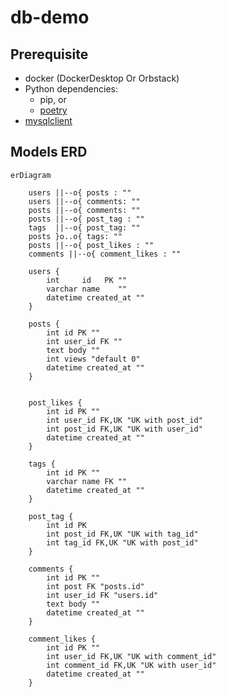 # db-demo

## Prerequisite

- docker (DockerDesktop Or Orbstack)
- Python dependencies:
  - pip, or 
  - [poetry](https://python-poetry.org/docs/#installation)
- [mysqlclient](https://github.com/PyMySQL/mysqlclient/blob/main/README.md)

## Models ERD

```mermaid
erDiagram

    users ||--o{ posts : ""
    users ||--o{ comments: ""
    posts ||--o{ comments: ""
    posts ||--o{ post_tag : ""
    tags  ||--o{ post_tag: ""
    posts }o..o{ tags: ""
    posts ||--o{ post_likes : ""
    comments ||--o{ comment_likes : ""

    users {
        int     id   PK ""
        varchar name    ""
        datetime created_at ""
    }

    posts {
        int id PK ""
        int user_id FK ""
        text body ""
        int views "default 0"
        datetime created_at ""
    }


    post_likes {
        int id PK ""
        int user_id FK,UK "UK with post_id"
        int post_id FK,UK "UK with user_id"
        datetime created_at ""
    }

    tags {
        int id PK ""
        varchar name FK ""
        datetime created_at ""
    }

    post_tag {
        int id PK
        int post_id FK,UK "UK with tag_id"
        int tag_id FK,UK "UK with post_id"
    }

    comments {
        int id PK ""
        int post FK "posts.id"
        int user_id FK "users.id"
        text body ""
        datetime created_at ""
    }

    comment_likes {
        int id PK ""
        int user_id FK,UK "UK with comment_id"
        int comment_id FK,UK "UK with user_id"
        datetime created_at ""
    }
```
